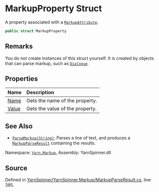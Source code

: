 # MarkupProperty Struct

A property associated with a [`MarkupAttribute`](/api/csharp/yarn.markup/markupattribute.md).


```csharp
public struct MarkupProperty
```
## Remarks

You do not create instances of this struct yourself. It is created
by objects that can parse markup, such as [`Dialogue`](/api/csharp/yarn/dialogue.md).




## Properties
|Name|Description|
|:---|:---|
|[Name](/api/csharp/yarn.markup/markupproperty.name.md)| Gets the name of the property. |
|[Value](/api/csharp/yarn.markup/markupproperty.value.md)| Gets the value of the property. |
## See Also
* [`ParseMarkup(String)`](/api/csharp/yarn/dialogue.parsemarkup-system.string-.md): 
Parses a line of text, and produces a [`MarkupParseResult`](/api/csharp/yarn.markup/markupparseresult.md) containing the results.

<div class="class-metadata">

Namespace: [`Yarn.Markup`](/api/csharp/yarn.markup/README.md), Assembly: YarnSpinner.dll
</div>

## Source
Defined in [YarnSpinner/YarnSpinner.Markup/MarkupParseResult.cs](https://github.com/YarnSpinnerTool/YarnSpinner//blob/develop/YarnSpinner/YarnSpinner.Markup/MarkupParseResult.cs#L385), line 385.
